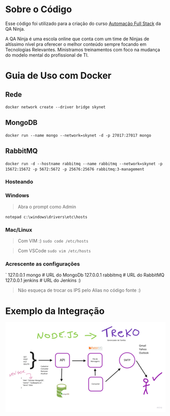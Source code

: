# Sobre o Código

Esse código foi utilizado para a criação do curso [Automação Full Stack](http://qaninja.io/) da QA Ninja.

A QA Ninja é uma escola online que conta com um time de Ninjas de altíssimo nível pra oferecer o melhor conteúdo sempre focando em Tecnologias Relevantes. Ministramos treinamentos com foco na mudança do modelo mental do profissional de TI. 

# Guia de Uso com Docker

## Rede

`
docker network create --driver bridge skynet
`

## MongoDB

`
docker run --name mongo --network=skynet -d -p 27017:27017 mongo
`

## RabbitMQ

`
docker run -d --hostname rabbitmq --name rabbitmq --network=skynet -p 15672:15672 -p 5672:5672 -p 25676:25676 rabbitmq:3-management
`
### Hosteando

### Windows

> Abra o prompt como Admin

`
notepad c:\windows\drivers\etc\hosts
`
### Mac/Linux

> Com VIM :)
`
sudo code /etc/hosts
`

> Com VSCode
`
sudo vim /etc/hosts
`

### Acrescente as configurações

`
127.0.0.1   mongo # URL do MongoDb
127.0.0.1   rabbitmq # URL do RabbitMQ 
127.0.0.1   jenkins # URL do Jenkins :)


> Não esqueça de trocar os IPS pelo Alias no código fonte :)

# Exemplo da Integração

![Alt text](docs/Treko.jpg?raw=true "Exemplo")
